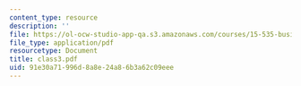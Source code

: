 ```yaml
---
content_type: resource
description: ''
file: https://ol-ocw-studio-app-qa.s3.amazonaws.com/courses/15-535-business-analysis-using-financial-statements-spring-2003/91e30a71996d8a8e24a86b3a62c09eee_class3.pdf
file_type: application/pdf
resourcetype: Document
title: class3.pdf
uid: 91e30a71-996d-8a8e-24a8-6b3a62c09eee
---
```

